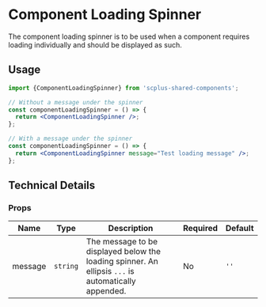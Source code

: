 # Component Loading Spinner

The component loading spinner is to be used when a component requires loading individually and should be displayed as such.

## Usage

```jsx
import {ComponentLoadingSpinner} from 'scplus-shared-components';
```

```jsx
// Without a message under the spinner
const componentLoadingSpinner = () => {
  return <ComponentLoadingSpinner />;
};

// With a message under the spinner
const componentLoadingSpinner = () => {
  return <ComponentLoadingSpinner message="Test loading message" />;
};
```

## Technical Details

### Props

| Name    | Type     | Description                                                                                         | Required | Default |
| ------- | -------- | --------------------------------------------------------------------------------------------------- | -------- | ------- |
| message | `string` | The message to be displayed below the loading spinner. An ellipsis `...` is automatically appended. | No       | `''`    |
